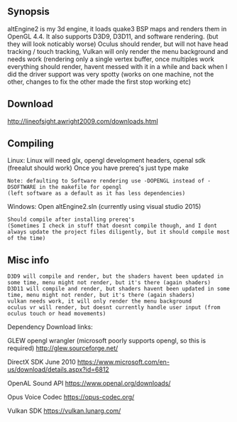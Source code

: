 ## Synopsis

altEngine2 is my 3d engine, it loads quake3 BSP maps and renders them in OpenGL 4.4. It also supports D3D9, D3D11, and software rendering. (but they will look noticably worse) Oculus should render, but will not have head tracking / touch tracking, Vulkan will only render the menu background and needs work (rendering only a single vertex buffer, once multiples work everything should render, havent messed with it in a while and back when I did the driver support was very spotty (works on one machine, not the other, changes to fix the other made the first stop working etc)

## Download

http://lineofsight.awright2009.com/downloads.html

## Compiling

Linux:
	Linux will need glx, opengl development headers, openal sdk (freealut should work)
	Once you have prereq's just type make

	Note: defaulting to Software rendering use -DOPENGL instead of -DSOFTWARE in the makefile for opengl
	(left software as a default as it has less dependencies)

Windows:
	Open altEngine2.sln (currently using visual studio 2015)

	Should compile after installing prereq's
	(Sometimes I check in stuff that doesnt compile though, and I dont always update the project files diligently, but it should compile most of the time)


## Misc info

	D3D9 will compile and render, but the shaders havent been updated in some time, menu might not render, but it's there (again shaders)
	D3D11 will compile and render, but shaders havent been updated in some time, menu might not render, but it's there (again shaders)
	vulkan needs work, it will only render the menu background
	oculus vr will render, but doesnt currently handle user input (from oculus touch or head movements)


Dependency Download links:

GLEW opengl wrangler (microsoft poorly supports opengl, so this is required)
	http://glew.sourceforge.net/

DirectX SDK June 2010
	https://www.microsoft.com/en-us/download/details.aspx?id=6812

OpenAL Sound API
	https://www.openal.org/downloads/

Opus Voice Codec
	https://opus-codec.org/

Vulkan SDK
	https://vulkan.lunarg.com/


